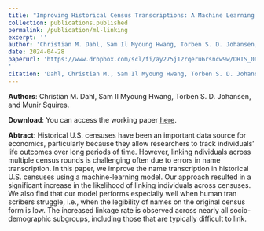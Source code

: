 ```yaml
---
title: "Improving Historical Census Transcriptions: A Machine Learning Approach"
collection: publications.published
permalink: /publication/ml-linking
excerpt: ''
author: 'Christian M. Dahl, Sam Il Myoung Hwang, Torben S. D. Johansen, and Munir Squires'
date: 2024-04-28
paperurl: 'https://www.dropbox.com/scl/fi/ay275j12rqeru6rsncw9w/DHTS_06302024.pdf?rlkey=rhb0dg7sayoobcqxxm84cdcrb&e=1&st=i25zzn4s&dl=0
'
citation: 'Dahl, Christian M., Sam Il Myoung Hwang, Torben S. D. Johansen, Munir Squires (2024). “Improving Historical Census Transcriptions: A Machine Learning Approach”.'
---
```


**Authors**:
Christian M. Dahl, Sam Il Myoung Hwang, Torben S. D. Johansen, and Munir Squires.

**Download**:
You can access the working paper [here](https://www.dropbox.com/scl/fi/ay275j12rqeru6rsncw9w/DHTS_06302024.pdf?rlkey=rhb0dg7sayoobcqxxm84cdcrb&e=1&st=i25zzn4s&dl=0
).

**Abtract**:
Historical U.S. censuses have been an important data source for economics, particularly because they allow researchers to track individuals’ life outcomes over long periods of time. However, linking  ndividuals across multiple census rounds is challenging often due to errors in name transcription. In this paper, we improve the name transcription in historical U.S. censuses using a machine-learning model. Our approach resulted in a significant increase in the likelihood of linking individuals across censuses. We also find that our model performs especially well when human tran scribers struggle, i.e., when the legibility of names on the original census form is low. The increased linkage rate is observed across nearly all socio-demographic subgroups, including those that are typically difficult to link.
